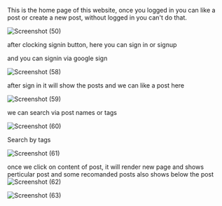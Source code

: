 This is the home page of this website, once you logged in you can like a post or create a new post, without logged in you can't do that.


![Screenshot (50)](https://user-images.githubusercontent.com/79981696/152800727-dfc070b6-3c86-4808-b36a-209c3caf79c5.png)

after clocking signin button, here you can sign in or signup

and you can signin via google sign 

![Screenshot (58)](https://user-images.githubusercontent.com/79981696/153138613-f20a9fb1-cee7-4bbc-a27c-6f4588712ba1.png)


after sign in it will show the posts and we can like a post here

![Screenshot (59)](https://user-images.githubusercontent.com/79981696/153138953-1d1b8359-1611-4b25-82c3-a1a8a4ea6657.png)

we can search via post names or tags

![Screenshot (60)](https://user-images.githubusercontent.com/79981696/153139081-73ca7dbe-bf78-4150-aa1e-3f8f19e9a524.png)

Search by tags 

![Screenshot (61)](https://user-images.githubusercontent.com/79981696/153139244-29679360-2619-47bc-baac-040c9e5c37a2.png)

once we click on content of post, it will render new page and shows perticular post and some recomanded posts also shows below the post
![Screenshot (62)](https://user-images.githubusercontent.com/79981696/153139476-83578414-5b90-4344-ba1a-f3f02b3b1097.png)

![Screenshot (63)](https://user-images.githubusercontent.com/79981696/153139698-34fe9c78-fe90-4873-9f19-a2014c4fdbc7.png)
